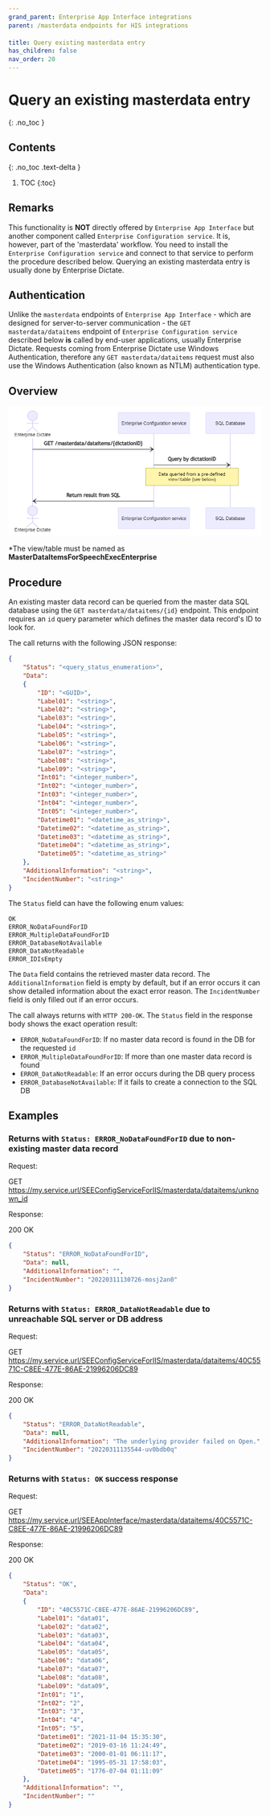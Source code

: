 ```yaml
---
grand_parent: Enterprise App Interface integrations
parent: /masterdata endpoints for HIS integrations

title: Query existing masterdata entry
has_children: false
nav_order: 20
---
```


# Query an existing masterdata entry
{: .no_toc }

## Contents
{: .no_toc .text-delta }

1. TOC
{:toc}

## Remarks

This functionality is **NOT** directly offered by `Enterprise App Interface` but another component called `Enterprise Configuration service`. It is, however, part of the 'masterdata' workflow. You need to install the `Enterprise Configuration service` and connect to that service to perform the procedure described below.
Querying an existing masterdata entry is usually done by Enterprise Dictate.

## Authentication
Unlike the `masterdata` endpoints of `Enterprise App Interface` - which are designed for server-to-server communication - the `GET masterdata/dataitems` endpoint of `Enterprise Configuration service` described below **is** called by end-user applications, usually Enterprise Dictate. Requests coming from Enterprise Dictate use Windows Authentication, therefore any `GET masterdata/dataitems` request must also use the Windows Authentication (also known as NTLM) authentication type.

## Overview

![/masterdata workflow overview](static/images/diagrams/EAI_MasterData_QueryExistingData.png)

*The view/table must be named as **MasterDataItemsForSpeechExecEnterprise**

## Procedure

An existing master data record can be queried from the master data SQL database  using the `GET masterdata/dataitems/{id}` endpoint. This endpoint requires an `id` query parameter which defines the master data record's ID to look for.

The call returns with the following JSON response:

``` json	
{
    "Status": "<query_status_enumeration>",
    "Data": 
    {
        "ID": "<GUID>",
        "Label01": "<string>",
        "Label02": "<string>",
        "Label03": "<string>",
        "Label04": "<string>",
        "Label05": "<string>",
        "Label06": "<string>",
        "Label07": "<string>",
        "Label08": "<string>",
        "Label09": "<string>",
        "Int01": "<integer_number>",
        "Int02": "<integer_number>",
        "Int03": "<integer_number>",
        "Int04": "<integer_number>",
        "Int05": "<integer_number>",
        "Datetime01": "<datetime_as_string>",
        "Datetime02": "<datetime_as_string>",
        "Datetime03": "<datetime_as_string>",
        "Datetime04": "<datetime_as_string>",
        "Datetime05": "<datetime_as_string>"
    },
    "AdditionalInformation": "<string>",
    "IncidentNumber": "<string>"
}
```

The `Status` field can have the following enum values:
```
OK
ERROR_NoDataFoundForID
ERROR_MultipleDataFoundForID
ERROR_DatabaseNotAvailable
ERROR_DataNotReadable
ERROR_IDIsEmpty
```

The `Data` field contains the retrieved master data record. The `AdditionalInformation` field is empty by default, but if an error occurs it can show detailed information about the exact error reason. The `IncidentNumber` field is only filled out if an error occurs.

The call always returns with `HTTP 200-OK`. The `Status` field in the response body shows the exact operation result:

- `ERROR_NoDataFoundForID`: If no master data record is found in the DB for the requested `id`
- `ERROR_MultipleDataFoundForID`: If more than one master data record is found
- `ERROR_DataNotReadable`: If an error occurs during the DB query process
- `ERROR_DatabaseNotAvailable`: If it fails to create a connection to the SQL DB

## Examples

### Returns with `Status: ERROR_NoDataFoundForID` due to non-existing master data record

Request:

GET https://my.service.url/SEEConfigServiceForIIS/masterdata/dataitems/unknown_id

Response:

200 OK
``` json
{
    "Status": "ERROR_NoDataFoundForID",
    "Data": null,
    "AdditionalInformation": "",
    "IncidentNumber": "20220311130726-mosj2an0"
}
```

### Returns with `Status: ERROR_DataNotReadable` due to unreachable SQL server or DB address

Request:

GET https://my.service.url/SEEConfigServiceForIIS/masterdata/dataitems/40C5571C-C8EE-477E-86AE-21996206DC89

Response:

200 OK
``` json
{
    "Status": "ERROR_DataNotReadable",
    "Data": null,
    "AdditionalInformation": "The underlying provider failed on Open.",
    "IncidentNumber": "20220311135544-uv0bdb0q"
}
```

### Returns with `Status: OK` success response

Request:

GET https://my.service.url/SEEAppInterface/masterdata/dataitems/40C5571C-C8EE-477E-86AE-21996206DC89

Response:

200 OK
``` json
{
    "Status": "OK",
    "Data": 
    {
        "ID": "40C5571C-C8EE-477E-86AE-21996206DC89",
        "Label01": "data01",
        "Label02": "data02",
        "Label03": "data03",
        "Label04": "data04",
        "Label05": "data05",
        "Label06": "data06",
        "Label07": "data07",
        "Label08": "data08",
        "Label09": "data09",
        "Int01": "1",
        "Int02": "2",
        "Int03": "3",
        "Int04": "4",
        "Int05": "5",
        "Datetime01": "2021-11-04 15:35:30",
        "Datetime02": "2019-03-16 11:24:49",
        "Datetime03": "2000-01-01 06:11:17",
        "Datetime04": "1995-05-31 17:58:03",
        "Datetime05": "1776-07-04 01:11:09"
    },
    "AdditionalInformation": "",
    "IncidentNumber": ""
}
```
